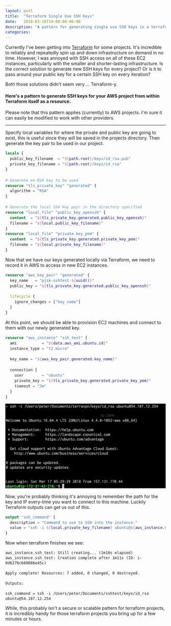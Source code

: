 ```yaml
---
layout: post
title:  "Terraform Single Use SSH Keys"
date:   2018-03-16T19:00:00-08:00
description: "A pattern for generating single use SSH keys in a terraform project"
categories:
---
```


Currently I've been getting into [Terraform](https://terraform.io/) for some projects. It's incredible to reliably and repeatedly spin up and down infrastructure on demand in no time. However, I was annoyed with SSH access on all of these EC2 instances, particularly with the smaller and shorter-lasting infrastructure. Is the correct solution to generate new SSH keys for every project? Or is it to pass around your public key for a certain SSH key on every iteration?

Both those solutions didn't seem very ... Terraform-y.

#### Here's a pattern to generate SSH keys for your AWS project from within Terraform itself as a resource.
Please note that this pattern applies (currently) to AWS projects. I'm sure it can easily be modified to work with other providers.

---

Specify local variables for where the private and public key are going to exist, this is useful since they will be saved in the projects directory. Then generate the key pair to be used in our project.

```terraform
locals {
  public_key_filename  = "${path.root}/keys/id_rsa.pub"
  private_key_filename = "${path.root}/keys/id_rsa"
}

# Generate an RSA key to be used
resource "tls_private_key" "generated" {
  algorithm = "RSA"
}

# Generate the local SSH Key pair in the directory specified
resource "local_file" "public_key_openssh" {
  content  = "${tls_private_key.generated.public_key_openssh}"
  filename = "${local.public_key_filename}"
}
resource "local_file" "private_key_pem" {
  content  = "${tls_private_key.generated.private_key_pem}"
  filename = "${local.private_key_filename}"
}
```

Now that we have our keys generated locally via Terraform, we need to record it in AWS to access in new EC2 instances.

```terraform
resource "aws_key_pair" "generated" {
  key_name   = "pjsk-sshtest-${uuid()}"
  public_key = "${tls_private_key.generated.public_key_openssh}"

  lifecycle {
    ignore_changes = ["key_name"]
  }
}
```

At this point, we should be able to provision EC2 machines and connect to them with our newly generated key.

```terraform
resource "aws_instance" "ssh_test" {
  ami           = "${data.aws_ami.ubuntu.id}"
  instance_type = "t2.micro"

  key_name = "${aws_key_pair.generated.key_name}"

  connection {
    user        = "ubuntu"
    private_key = "${tls_private_key.generated.private_key_pem}"
    timeout = "2m"
  }
}
```

<img src="/assets/images/terraform-ssh-keys/ssh.png" style="max-width: 100%;">

Now, you're probably thinking it's annoying to remember the path for the key and IP every-time you want to connect to this machine. Luckily Terraform outputs can get us out of this.

```terraform
output "ssh_command" {
  description = "Command to use to SSH into the instance."
  value = "ssh -i ${local.private_key_filename} ubuntu@${aws_instance.ssh_test.public_ip}"
}
```

Now when terraform finishes we see:

```
aws_instance.ssh_test: Still creating... (1m10s elapsed)
aws_instance.ssh_test: Creation complete after 1m11s (ID: i-0d6278c668086e45c)

Apply complete! Resources: 7 added, 0 changed, 0 destroyed.

Outputs:

ssh_command = ssh -i /Users/peter/Documents/sshtest/keys/id_rsa ubuntu@54.187.12.254
```

While, this probably isn't a secure or scalable pattern for terraform projects, it is incredibly handy for those terraform projects you bring up for a few minutes or hours.
